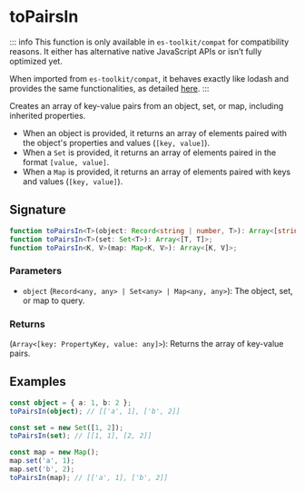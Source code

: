# toPairsIn

::: info
This function is only available in `es-toolkit/compat` for compatibility reasons. It either has alternative native JavaScript APIs or isn’t fully optimized yet.

When imported from `es-toolkit/compat`, it behaves exactly like lodash and provides the same functionalities, as detailed [here](../../../compatibility.md).
:::

Creates an array of key-value pairs from an object, set, or map, including inherited properties.

- When an object is provided, it returns an array of elements paired with the object's properties and values (`[key, value]`).
- When a `Set` is provided, it returns an array of elements paired in the format `[value, value]`.
- When a `Map` is provided, it returns an array of elements paired with keys and values (`[key, value]`).

## Signature

```typescript
function toPairsIn<T>(object: Record<string | number, T>): Array<[string, T]>;
function toPairsIn<T>(set: Set<T>): Array<[T, T]>;
function toPairsIn<K, V>(map: Map<K, V>): Array<[K, V]>;
```

### Parameters

- `object` (`Record<any, any> | Set<any> | Map<any, any>`): The object, set, or map to query.

### Returns

(`Array<[key: PropertyKey, value: any]>`): Returns the array of key-value pairs.

## Examples

```typescript
const object = { a: 1, b: 2 };
toPairsIn(object); // [['a', 1], ['b', 2]]

const set = new Set([1, 2]);
toPairsIn(set); // [[1, 1], [2, 2]]

const map = new Map();
map.set('a', 1);
map.set('b', 2);
toPairsIn(map); // [['a', 1], ['b', 2]]
```
